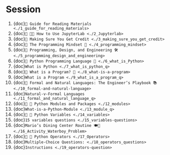# Session
1. {doc}`📖 Guide for Reading Materials <./1_guide_for_reading_materials>`
2. {doc}`📖 🧑‍💻 How to Use JupyterLab <./2_Jupyterlab>`
3. {doc}`📖 Making Sure You Get Credit <./3_making_sure_you_get_credit>`
4. {doc}`📖 The Programming Mindset 🧠 <./4_programming_mindset>`
5. {doc}`📖 Programming, Design, and Engineering 🛠️ <./5_programming_design_and_engineering>`
6. {doc}`📖 Python Programming Language 🐍 <./6_what_is_Python>`
7. {doc}`What is Python <./7_what_is_python_q>`
8. {doc}`📖 What is a Program? 🤔 <./8_what-is-a-program>`
9. {doc}`What is a Program <./9_what_is_a_program_q>`
10. {doc}`📖 Formal and Natural Languages: The Engineer’s Playbook 📚 <./10_formal-and-natural-language>`
11. {doc}`Natural-v-Formal Languages <./11_formal_and_natural_language_q>`
12. {doc}`📖 📝 Python Modules and Packages <./12_modules>`
13. {doc}`What-is-a-Python-Module <./13_module_q>`
14. {doc}`📖 📓 Python Variables <./14_variables>`
15. {doc}`15 variables questions <./15_variables-questions>`
16. {doc}`Mario’s Dining Center Routine 🍽️🐉 <./16_Activity_Waterboy_Problem>`
17. {doc}`📖 🏈 Python Operators <./17_Operators>`
18. {doc}`Multiple-Choice Questions: <./18_operators_questions>`
19. {doc}`Instructions <./19_operators-question>`